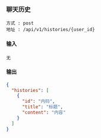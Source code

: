 ### 聊天历史

```
方式 : post
地址 : /api/v1/histories/{user_id}
```

#### 输入

    无

#### 输出

```Json
{
  "histories": [
    {
      "id": "内码",
      "title": "标题",
      "content": "内容"
    }
  ]
}
```

